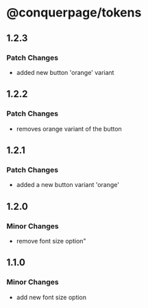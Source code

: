 # @conquerpage/tokens

## 1.2.3

### Patch Changes

- added new button 'orange' variant

## 1.2.2

### Patch Changes

- removes orange variant of the button

## 1.2.1

### Patch Changes

- added a new button variant 'orange'

## 1.2.0

### Minor Changes

- remove font size option"

## 1.1.0

### Minor Changes

- add new font size option
